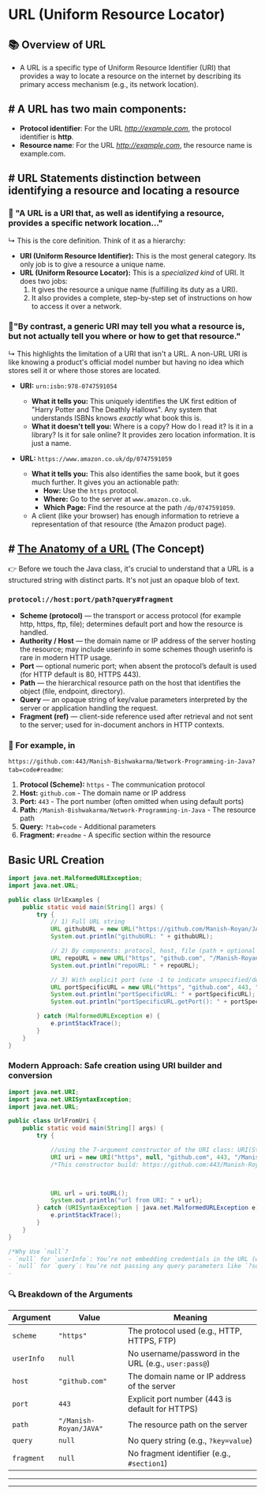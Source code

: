 # URL (Uniform Resource Locator)

## 📚 Overview of URL 
* A URL is a specific type of Uniform Resource Identifier (URI) that provides a way to locate a resource on the internet by describing its primary access mechanism (e.g., its network location).

## \# A URL has two main components:
* **Protocol identifier**: For the URL *http://example.com*, the protocol identifier is **http**.
* **Resource name**: For the URL *http://example.com*, the resource name is example.com.

## \# URL Statements distinction between **identifying** a resource and **locating** a resource

### 🔸 "A URL is a URI that, as well as identifying a resource, provides a specific network location..."
↳ This is the core definition. Think of it as a hierarchy:

*   **URI (Uniform Resource Identifier):** This is the most general category. Its only job is to give a resource a unique name.
*   **URL (Uniform Resource Locator):** This is a *specialized kind* of URI. It does two jobs:
    1.  It gives the resource a unique name (fulfilling its duty as a URI).
    2.  It also provides a complete, step-by-step set of instructions on how to access it over a network.

### 🔸"By contrast, a generic URI may tell you what a resource is, but not actually tell you where or how to get that resource."
↳ This highlights the limitation of a URI that isn't a URL. A non-URL URI is like knowing a product's official model number but having no idea which stores sell it or where those stores are located.

*   **URI:** `urn:isbn:978-0747591054`
    *   **What it tells you:** This uniquely identifies the UK first edition of "Harry Potter and The Deathly Hallows". Any system that understands ISBNs knows *exactly* what book this is.
    *   **What it doesn't tell you:** Where is a copy? How do I read it? Is it in a library? Is it for sale online? It provides zero location information. It is just a name.

*   **URL:** `https://www.amazon.co.uk/dp/0747591059`
    *   **What it tells you:** This also identifies the same book, but it goes much further. It gives you an actionable path:
        *   **How:** Use the `https` protocol.
        *   **Where:** Go to the server at `www.amazon.co.uk`.
        *   **Which Page:** Find the resource at the path `/dp/0747591059`.
    *   A client (like your browser) has enough information to retrieve a representation of that resource (the Amazon product page).

## \# [The Anatomy of a URL](https://github.com/Manish-Royan/JAVA/tree/main/JAVA-Notes/Advanced%20Java%20Programming/Network%20Programming%20in%20Java/Chapter-3/%23%20More%20Depth%20Explorations/1.1%20MDE%20-%20Anatomy%20of%20URL) (The Concept)

👉 Before we touch the Java class, it's crucial to understand that a URL is a structured string with distinct parts. It's not just an opaque blob of text.

### ```protocol://host:port/path?query#fragment```

- **Scheme (protocol)** — the transport or access protocol (for example http, https, ftp, file); determines default port and how the resource is handled.  
- **Authority / Host** — the domain name or IP address of the server hosting the resource; may include userinfo in some schemes though userinfo is rare in modern HTTP usage.  
- **Port** — optional numeric port; when absent the protocol’s default is used (for HTTP default is 80, HTTPS 443).  
- **Path** — the hierarchical resource path on the host that identifies the object (file, endpoint, directory).  
- **Query** — an opaque string of key/value parameters interpreted by the server or application handling the request.  
- **Fragment (ref)** — client-side reference used after retrieval and not sent to the server; used for in-document anchors in HTTP contexts.

### 📌 For example, in 
`https://github.com:443/Manish-Bishwakarma/Network-Programming-in-Java?tab=code#readme`:

1. **Protocol (Scheme):** `https` - The communication protocol
2. **Host:** `github.com` - The domain name or IP address
3. **Port:** `443` - The port number (often omitted when using default ports)
4. **Path:** `/Manish-Bishwakarma/Network-Programming-in-Java` - The resource path
5. **Query:** `?tab=code` - Additional parameters
6. **Fragment:** `#readme` - A specific section within the resource

## Basic URL Creation
```java
import java.net.MalformedURLException;
import java.net.URL;

public class UrlExamples {
    public static void main(String[] args) {
        try {
            // 1) Full URL string
            URL githubURL = new URL("https://github.com/Manish-Royan/JAVA");
            System.out.println("githubURL: " + githubURL);

            // 2) By components: protocol, host, file (path + optional query)
            URL repoURL = new URL("https", "github.com", "/Manish-Royan/JAVA");
            System.out.println("repoURL: " + repoURL);

            // 3) With explicit port (use -1 to indicate unspecified/default)
            URL portSpecificURL = new URL("https", "github.com", 443, "/Manish-Royan/JAVA");
            System.out.println("portSpecificURL: " + portSpecificURL);
            System.out.println("portSpecificURL.getPort(): " + portSpecificURL.getPort()); // 443

        } catch (MalformedURLException e) {
            e.printStackTrace();
        }
    }
}
```

### Modern Approach: Safe creation using URI builder and conversion
```java
import java.net.URI;
import java.net.URISyntaxException;
import java.net.URL;

public class UrlFromUri {
    public static void main(String[] args) {
        try {

            //using the 7-argument constructor of the URI class: URI(String scheme, String userInfo, String host, int port, String path, String query, String fragment)
            URI uri = new URI("https", null, "github.com", 443, "/Manish-Royan/JAVA", null, null);
            /*This constructor build: https://github.com:443/Manish-Royan/JAVA */
            


            URL url = uri.toURL();
            System.out.println("url from URI: " + url);
        } catch (URISyntaxException | java.net.MalformedURLException e) {
            e.printStackTrace();
        }
    }
}

/*Why Use `null`?
- `null` for `userInfo`: You’re not embedding credentials in the URL (which is discouraged in modern web apps).
- `null` for `query`: You’re not passing any query parameters like `?sort=asc`.
- 
```
### 🔍 Breakdown of the Arguments

| Argument        | Value       | Meaning                                                                 |
|----------------|-------------|-------------------------------------------------------------------------|
| `scheme`        | `"https"`   | The protocol used (e.g., HTTP, HTTPS, FTP)                             |
| `userInfo`      | `null`      | No username/password in the URL (e.g., `user:pass@`)                   |
| `host`          | `"github.com"` | The domain name or IP address of the server                          |
| `port`          | `443`       | Explicit port number (443 is default for HTTPS)                        |
| `path`          | `"/Manish-Royan/JAVA"` | The resource path on the server                          |
| `query`         | `null`      | No query string (e.g., `?key=value`)                                   |
| `fragment`      | `null`      | No fragment identifier (e.g., `#section1`)                             |

---

***